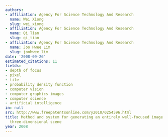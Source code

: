 ```yaml
---
authors:
- affiliation: Agency For Science Technology And Research
  name: Wei Xiong
  slug: wei_xiong
- affiliation: Agency For Science Technology And Research
  name: Qi Tian
  slug: qi_tian
- affiliation: Agency For Science Technology And Research
  name: Joo Hwee Lim
  slug: joohwee_lim
date: '2008-09-26'
estimated_citations: 11
fields:
- depth of focus
- pixel
- tile
- probability density function
- computer vision
- computer graphics images
- computer science
- artificial intelligence
in: null
src: http://www.freepatentsonline.com/y2010/0254596.html
title: Method and system for generating an entirely well-focused image of a large
  three-dimensional scene
year: 2008
---
```

